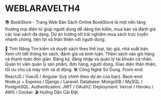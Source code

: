 # WEBLARAVELTH4
📚 BookStore - Trang Web Bán Sách Online
BookStore là một nền tảng thương mại điện tử giúp người dùng dễ dàng tìm kiếm, mua bán và đánh giá các loại sách đa dạng. Dự án hướng tới trải nghiệm mua sách trực tuyến nhanh chóng, tiện lợi và thân thiện với người dùng.

🚀 Tính Năng
Tìm kiếm và duyệt sách theo thể loại, tác giả, nhà xuất bản.
Xem chi tiết thông tin sách, đánh giá và bình luận.
Thêm sách vào giỏ hàng và thanh toán đơn giản.
Đăng ký, đăng nhập và quản lý tài khoản cá nhân.
Quản trị viên quản lý sản phẩm, đơn hàng, người dùng.
Giao diện thân thiện, tối ưu cho cả máy tính và di động.
🛠️ Công Nghệ Sử Dụng.
Front-end: ReactJS / VueJS / Angular (tuỳ chỉnh theo dự án của bạn).
Back-end: Node.js + Express / Django / Laravel.
Database: MongoDB / MySQL / PostgreSQL.
Authentication: JWT / OAuth2.
Deployment: Vercel / Heroku / AWS / Docker.
🎬 Hướng Dẫn Cài Đặt.
